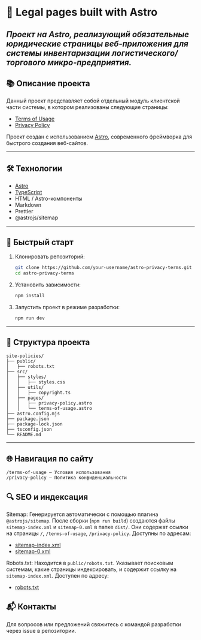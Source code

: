 # 🐉 Legal pages built with Astro #

_Проект на Astro, реализующий обязательные юридические страницы веб-приложения для системы инвентаризации логистического/торгового микро-предприятия._
---

## 📚 Описание проекта

Данный проект представляет собой отдельный модуль клиентской части системы, в котором реализованы следующие страницы:
- [Terms of Usage](https://site-policies.vercel.app/terms-of-usage)
- [Privacy Policy](https://site-policies.vercel.app/privacy-policy)

Проект создан с использованием [Astro](https://astro.build/), современного фреймворка для быстрого создания веб-сайтов.

---

## 🛠 Технологии

- [Astro](https://astro.build/)
- [TypeScript](https://www.typescriptlang.org/)
- HTML / Astro-компоненты
- Markdown 
- Prettier
- @astrojs/sitemap 

---

## 🚀 Быстрый старт

1. Клонировать репозиторий:
   ```bash
   git clone https://github.com/your-username/astro-privacy-terms.git
   cd astro-privacy-terms

2. Установить зависимости:
   ```bash
   npm install

3. Запустить проект в режиме разработки:
   ```bash
   npm run dev

---

## 📂 Структура проекта

```pqsql
site-policies/    
├── public/
│   ├── robots.txt             
├── src/
│   ├── styles/
│   │   ├── styles.css
│   ├── utils/
│   │   ├── copyright.ts
│   ├── pages/
│   │   ├── privacy-policy.astro
│   │   └── terms-of-usage.astro         
├── astro.config.mjs
├── package.json
├── package-lock.json
├── tsconfig.json
└── README.md
```

---

## 🌐 Навигация по сайту
```
/terms-of-usage — Условия использования 
/privacy-policy — Политика конфиденциальности 
```
## 🔍 SEO и индексация
Sitemap: Генерируется автоматически с помощью плагина ```@astrojs/sitemap```. После сборки (```npm run build```) создаются файлы ```sitemap-index.xml``` и ```sitemap-0.xml``` в папке ```dist/```. Они содержат ссылки на страницы ```/```, ```/terms-of-usage```, ```/privacy-policy```. Доступны по адресам:
- [sitemap-index.xml](https://site-policies.vercel.app/sitemap-index.xml)
- [sitemap-0.xml](https://site-policies.vercel.app/sitemap-0.xml)

Robots.txt: Находится в ```public/robots.txt```. Указывает поисковым системам, какие страницы индексировать, и содержит ссылку на ```sitemap-index.xml```. Доступен по адресу:
- [robots.txt](https://site-policies.vercel.app/robots.txt)

## 📬 Контакты

Для вопросов или предложений свяжитесь с командой разработки через issue в репозитории.
